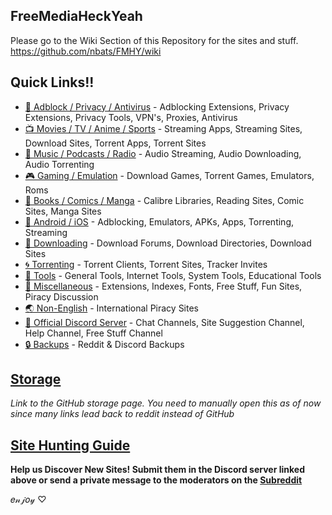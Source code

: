 ## **FreeMediaHeckYeah**

Please go to the Wiki Section of this Repository for the sites and stuff.
https://github.com/nbats/FMHY/wiki

## **Quick Links!!**

- [📛 Adblock / Privacy / Antivirus](https://github.com/nbats/FMHY/wiki/%F0%9F%93%9B-Adblock---Privacy---Antivirus) - Adblocking Extensions, Privacy Extensions, Privacy Tools, VPN's, Proxies, Antivirus
- [📺 Movies / TV / Anime / Sports](https://github.com/nbats/FMHY/wiki/%F0%9F%93%BA-Movies---TV---Anime---Sports) - Streaming Apps, Streaming Sites, Download Sites, Torrent Apps, Torrent Sites
- [🎵 Music / Podcasts / Radio](https://github.com/nbats/FMHY/wiki/%F0%9F%8E%B5-Music---Podcasts---Radio) - Audio Streaming, Audio Downloading, Audio Torrenting
- [🎮 Gaming / Emulation](https://github.com/nbats/FMHY/wiki/%F0%9F%8E%AE-Gaming---Emulation) - Download Games, Torrent Games, Emulators, Roms
- [📗 Books / Comics / Manga](https://github.com/nbats/FMHY/wiki/%F0%9F%93%97-Books---Comics---Manga) - Calibre Libraries, Reading Sites, Comic Sites, Manga Sites
- [📱 Android / iOS](https://github.com/nbats/FMHY/wiki/%F0%9F%93%B1-Android---iOS) - Adblocking, Emulators, APKs, Apps, Torrenting, Streaming
- [💾 Downloading](https://github.com/nbats/FMHY/wiki/%F0%9F%92%BE-Downloading) - Download Forums, Download Directories, Download Sites
- [🌀 Torrenting](https://github.com/nbats/FMHY/wiki/%F0%9F%8C%80-Torrenting) - Torrent Clients, Torrent Sites, Tracker Invites
- [🔧 Tools](https://github.com/nbats/FMHY/wiki/%F0%9F%94%A7-Tools) - General Tools, Internet Tools, System Tools, Educational Tools
- [📂 Miscellaneous](https://github.com/nbats/FMHY/wiki/%F0%9F%93%82-Miscellaneous) - Extensions, Indexes, Fonts, Free Stuff, Fun Sites, Piracy Discussion
- [🌏 Non-English](https://github.com/nbats/FMHY/wiki/%F0%9F%8C%8F-Non-English) - International Piracy Sites
- [💬 Official Discord Server](https://discord.gg/sbZsPFh8F3) - Chat Channels, Site Suggestion Channel, Help Channel, Free Stuff Channel
- [🔒 Backups](https://www.reddit.com/r/FREEMEDIAHECKYEAH/wiki/backups) - Reddit & Discord Backups

## **[Storage](https://github.com/nbats/FMHY/wiki/Storage)**

*Link to the GitHub storage page. You need to manually open this as of now since many links lead back to reddit instead of GitHub*

## **[Site Hunting Guide](https://github.com/nbats/FMHY/wiki/Storage)**

**Help us Discover New Sites! Submit them in the Discord server linked above or send a private message to the moderators on the [Subreddit](https://reddit.com/r/freemediaheckyeah)**

𝑒𝓃𝒿𝑜𝓎 ♡
